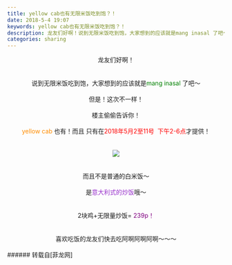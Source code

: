 ```yaml
---
title: yellow cab也有无限米饭吃到饱？！
date: 2018-5-4 19:07
keywords: yellow cab也有无限米饭吃到饱？！
description: 龙友们好啊！说到无限米饭吃到饱，大家想到的应该就是mang inasal 了吧～但是！这次不一样！楼主偷偷告诉你！yellow cab 也有！而且 只有在2018年5月2至11号  下午2-6点才提供！而且不是普通的白米饭～是意大利式的炒饭哦～2块鸡+无限量炒饭= 239p！喜欢吃饭的龙友们快去吃阿啊阿啊阿啊～～～
categories: sharing
---
```

<td class="t_f" id="postmessage_1307105">

<div align="center">龙友们好啊！</div><br/>
<br/>
<div align="center">说到无限米饭吃到饱，大家想到的应该就是<font color="#008000">mang inasal </font>了吧～</div><br/>
<div align="center">但是！这次不一样！</div><br/>
<div align="center">楼主偷偷告诉你！</div><br/>
<div align="center"><font color="#ff8c00">yellow cab</font> 也有！而且 只有在<font color="#ff0000">2018年5月2至11号  下午2-6点</font>才提供！</div><br/>
<br/>
<div align="center">

<img aid="824697" data-cf-modified-11b10f5a03bc190dacab3f32-="" file="data/attachment/forum/201805/04/190314ghpu7wuwq17wjahh.png.thumb.jpg" id="aimg_824697" inpost="1" onclick="" onmouseover="" src="http://www.flw.ph/data/attachment/forum/201805/04/190314ghpu7wuwq17wjahh.png" style="cursor:pointer" zoomfile="data/attachment/forum/201805/04/190314ghpu7wuwq17wjahh.png"/>


</div><br/>
<br/>
<div align="center">而且不是普通的白米饭～</div><br/>
<div align="center">是<font color="#9932cc">意大利式的炒饭</font>哦～</div><br/>
<br/>
<div align="center">2块鸡+无限量炒饭= <font color="#800080">239p！</font></div><br/>
<br/>
<div align="center">喜欢吃饭的龙友们快去吃阿啊阿啊阿啊～～～</div><br/>
</td>
###### 转载自[菲龙网]